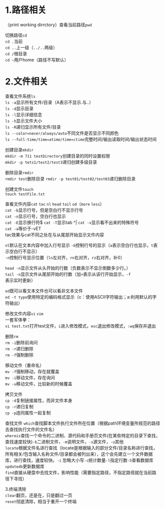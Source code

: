 1.路径相关  
=  
（print working dirrctory）查看当前路径`pwd`  

切换路径`cd`  
`cd .`当前  
`cd ..`上一级（`../..`两级）  
`cd /`根目录  
`cd ~`用户home（路径不写默认）


2.文件相关  
=  
查看文件系统`ls`  
`ls -a`显示所有文件/目录（A表示不显示.与..）  
`ls -d`显示目录  
`ls -l`显示详细信息  
`ls -h`显示文件大小  
`ls -R`递归显示所有文件/目录  
`ls --color=never/always/auto`不同文件是否显示不同颜色  
`ls --full-time/time=atime/time=ctime`完整时间/输出读取时间/输出状态时间

创建目录`mkdir`  
`mkdir -m 711 testDirectory`创建目录的同时设置权限  
`mkdir -p tets1/test2/test3`递归创建多级目录  

删除目录`rmdir`  
`rmdir test`删除目录
`rmdir -p test01/test02/test03`递归删除目录

创建文件`touch`  
`touch testFile.txt`

查看文件内容`cat` `tac` `nl` `head` `tail` `od`（`more` `less`）   
`cat -b`显示行号，但是空白行不显示行号  
`cat -n`显示行号，空白行也显示  
`cat -E`显示换行符$
`cat -T`显示tab ^|
`cat -v`显示看不出来的特殊符号  
`cat -a`等价于-vET  
tac效果与cat不同之处在与从尾部开始显示文件内容  

`nl`默认在文本内容中加入行号显示
`-b`控制行号的显示（`a`表示空白行也显示，`t`表示空白行不显示）  
`-n`控制行号显示位置（`ln`左对齐，`rn`右对齐，`rz`右对齐，补0）

`head -n`显示文件从头开始的行数（负数表示不显示倒数多少行。）  
`tail -n`显示文件从尾部开始的行数（加`+`表示从该行开始显示，`-f`表示实时更新）

`od`既可以看文本文件也可以看非文本文件  
`od -t type`使用特定的编码格式显示（c：使用ASCII字符输出；a:利用默认的字符输出）

修改文件内容`vi` `vim`  
一套军体拳：  
`vi test.txt`打开test文件，`i`进入修改模式，`esc`退出修改模式，`:wq`保存并退出  

删除`rm`  
`rm -i`删除前询问  
`rm -r`递归删除  
`rm -f`强制删除  

移动文件（重命名）  
`mv -f`强制移动，存在就覆盖  
`mv -i`移动文件，存在询问  
`mv -u`移动文件，比较新的时候覆盖  

拷贝文件  
`cp -d`复制链接属性，而非文件本身  
`cp -r`递归复制  
`cp -p`连同属性一起复制

查找文件
`which`查找脚本文件执行文件所在位置（根据path环境变量所规范的路径去查找执行文件的文件名）  
`whereis`查找一个命令的二进制、源代码和手册页文件(在某些特定的目录下查找，查找速度较快)`-b`二进制文件，`-m`说明文件，`-s`源文件，`-u`其他  
`locate`根据文件名进行查找（locate是根据输入的部分文件/目录名称进行查找，所有相关/包含输入名称文件/目录都会被列出来），这个会先建立一个文件数据库，进行查找，速度较快。`-i` 忽略大小写`-c`统计数量`-l`指定行数`-S`查看数据库`updatedb`更新数据库    
`find`直接从硬盘中去找文件，影响性能（需要指定路径，不指定路径就在当前路径下寻找）  







3.终端清除  
`clear`翻页，还是在，只是翻过一页  
`reset`彻底清除，相当于重开一个终端
